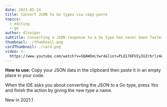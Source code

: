 ```yaml
---
date: 2021-05-24
title: Convert JSON to Go types via copy-paste
topics:
  - editing
  - go
author: dlsniper
subtitle: Converting a JSON response to a Go type has never been faster than this
thumbnail: ./thumbnail.png
cardThumbnail: ./card.png
video: >-
  https://www.youtube.com/watch?v=SQAWOeLYwr4&list=PLQ176FUIyIUZrbrlz4AY1V8VzBJKZyVlW&index=24
---
```


**How to use:**
Copy your JSON data in the clipboard then paste it in an empty
place in your code.

When the IDE asks you about converting the JSON to a Go type, press
_Yes_ and finish the action by giving the new type a name.

<span class="tag is-rounded">New in 2021.1</span>
